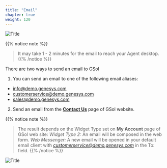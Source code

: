 ```yaml
---
title: "Email"
chapter: true
weight: 120
---
```


![Title](/images/email.PNG)

{{% notice note %}}
>It may take 1 - 2 minutes for the email to reach your Agent desktop.
{{% /notice %}}

There are two ways to send an email to GSol

1. You can send an email to one of the following email aliases:

- info@demo.genesys.com
- customerservice@demo.genesys.com
- sales@demo.genesys.com


2. Send an email from the [**Contact Us**](https://gsolgc.demo.genesys.com/#contactus) page of GSol website.

{{% notice note %}}
>The result depends on the Widget Type set on **My Account** page of GSol web site:
>*Widget Type 2:* An email will be composed in the web form. 
>*Web Messenger:* A new email will be opened in your default email client with *customerservice@demo.genesys.com* in the To: field.
{{% /notice %}}

![Title](/images/dx_gsol_my_account_widget.png)

